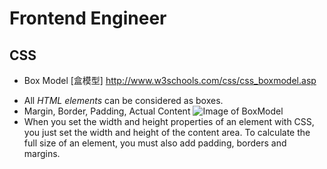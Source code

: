 # Frontend Engineer
## CSS
* Box Model [盒模型] http://www.w3schools.com/css/css_boxmodel.asp
 -  All *HTML elements* can be considered as boxes.
 -  Margin, Border, Padding, Actual Content
 ![Image of BoxModel](http://www.w3schools.com/css/box-model.gif)
 - When you set the width and height properties of an element with CSS, you just set the width and height of the content area. To calculate the full size of an element, you must also add padding, borders and margins.
